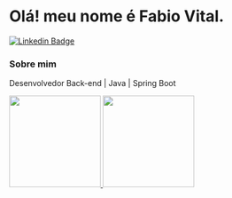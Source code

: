 # Olá! meu nome é Fabio Vital.
[![Linkedin Badge](https://img.shields.io/badge/-LinkedIn-blue?style=flat-square&logo=Linkedin&logoColor=white&link=https://www.linkedin.com/in/marianne-dutra-0086801a1/)](https://www.linkedin.com/in/fabio-vital-7b98b1233/)


### Sobre mim
Desenvolvedor Back-end | Java | Spring Boot

<div>
 <a href="https://github.com/FabioVLucena">
 <img height="165em" src="https://github-readme-stats.vercel.app/api?username=fabiovlucena&show_icons=true&theme=algolia"/>
 <img height="165em" src="https://github-readme-stats.vercel.app/api/top-langs/?username=fabiovlucena&layout=compact&langs_count=7&theme=algolia"/>
</div>

<!--
**FabioVLucena/FabioVLucena** is a ✨ _special_ ✨ repository because its `README.md` (this file) appears on your GitHub profile.

Here are some ideas to get you started:

- 🔭 I’m currently working on ...
- 🌱 I’m currently learning ...
- 👯 I’m looking to collaborate on ...
- 🤔 I’m looking for help with ...
- 💬 Ask me about ...
- 📫 How to reach me: ...
- 😄 Pronouns: ...
- ⚡ Fun fact: ...
-->
